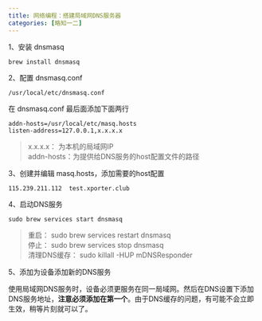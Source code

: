 ```yaml
---
title: 网络编程：搭建局域网DNS服务器
categories: [略知一二]
---
```


1、安装 dnsmasq

```
brew install dnsmasq
```

2、配置 dnsmasq.conf

```
/usr/local/etc/dnsmasq.conf
```

在 dnsmasq.conf 最后面添加下面两行
```
addn-hosts=/usr/local/etc/masq.hosts
listen-address=127.0.0.1,x.x.x.x
```
>x.x.x.x： 为本机的局域网IP  
addn-hosts：为提供给DNS服务的host配置文件的路径

3、创建并编辑 masq.hosts，添加需要的host配置

```
115.239.211.112  test.xporter.club
```

4、启动DNS服务

```
sudo brew services start dnsmasq
```

>重启： sudo brew services restart dnsmasq  
停止： sudo brew services stop dnsmasq  
清理DNS缓存： sudo killall -HUP mDNSResponder



5、添加为设备添加新的DNS服务

使用局域网DNS服务时，设备必须更服务在同一局域网。然后在DNS设置下添加DNS服务地址，**注意必须添加在第一个**。由于DNS缓存的问题，有可能不会立即生效，稍等片刻就可以了。
